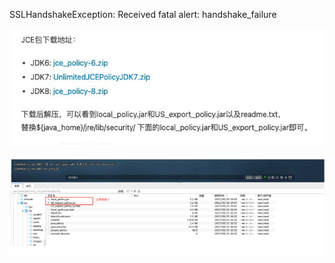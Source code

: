 SSLHandshakeException: Received fatal alert: handshake_failure

![image-20220316090438045](https://raw.githubusercontent.com/Lgccrush/uppic/master/uPic/2022/03/16/09:04:38_image-20220316090438045.png)

![image-20220316090448633](https://raw.githubusercontent.com/Lgccrush/uppic/master/uPic/2022/03/16/09:04:48_image-20220316090448633.png)